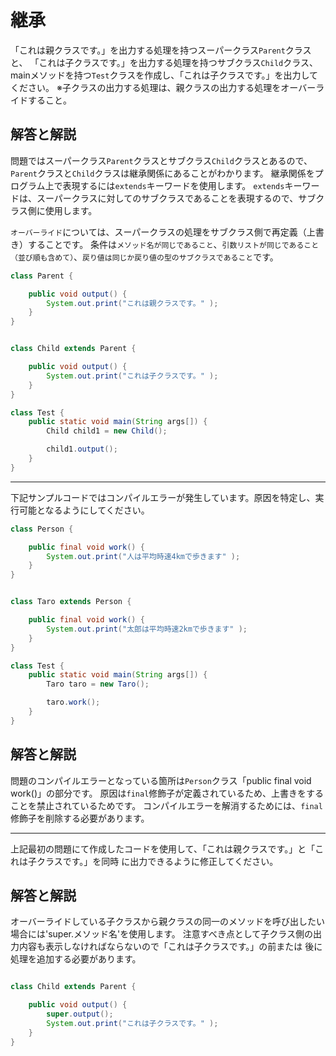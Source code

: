# 継承

 「これは親クラスです。」を出力する処理を持つスーパークラス`Parent`クラスと、
 「これは子クラスです。」を出力する処理を持つサブクラス`Child`クラス、
 mainメソッドを持つ`Test`クラスを作成し、「これは子クラスです。」を出力してください。
 ※子クラスの出力する処理は、親クラスの出力する処理をオーバーライドすること。

## 解答と解説
問題ではスーパークラス`Parent`クラスとサブクラス`Child`クラスとあるので、`Parent`クラスと`Child`クラスは継承関係にあることがわかります。
継承関係をプログラム上で表現するには`extends`キーワードを使用します。
`extends`キーワードは、スーパークラスに対してのサブクラスであることを表現するので、サブクラス側に使用します。

`オーバーライド`については、スーパークラスの処理をサブクラス側で再定義（上書き）することです。
条件は`メソッド名が同じであること`、`引数リストが同じであること（並び順も含めて）`、`戻り値は同じか戻り値の型のサブクラスであること`です。

```Parent.java
class Parent {

	public void output() {
		System.out.print("これは親クラスです。" );
	}
}
```

```Child.java

class Child extends Parent {

	public void output() {
		System.out.print("これは子クラスです。" );
	}
}
```

```Test.java
class Test {
	public static void main(String args[]) {
		Child child1 = new Child();

		child1.output();
	}
}
```

---

下記サンプルコードではコンパイルエラーが発生しています。原因を特定し、実行可能となるようにしてください。

```Person.java
class Person {

	public final void work() {
		System.out.print("人は平均時速4kmで歩きます" );
	}
}
```

```Taro.java

class Taro extends Person {

	public final void work() {
		System.out.print("太郎は平均時速2kmで歩きます" );
	}
}
```

```Test.java
class Test {
	public static void main(String args[]) {
		Taro taro = new Taro();

		taro.work();
	}
}
```

## 解答と解説
問題のコンパイルエラーとなっている箇所は`Person`クラス「public final void work()」の部分です。
原因は`final`修飾子が定義されているため、上書きをすることを禁止されているためです。
コンパイルエラーを解消するためには、`final`修飾子を削除する必要があります。


---
上記最初の問題にて作成したコードを使用して、「これは親クラスです。」と「これは子クラスです。」を同時
に出力できるように修正してください。

## 解答と解説
オーバーライドしている子クラスから親クラスの同一のメソッドを呼び出したい場合には'super.メソッド名'を使用します。
注意すべき点として子クラス側の出力内容も表示しなければならないので「これは子クラスです。」の前または
後に処理を追加する必要があります。

```Child.java

class Child extends Parent {

	public void output() {
		super.output();
		System.out.print("これは子クラスです。" );
	}
}

```